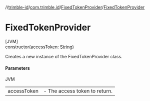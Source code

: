 //[trimble-id](../../../index.md)/[com.trimble.id](../index.md)/[FixedTokenProvider](index.md)/[FixedTokenProvider](-fixed-token-provider.md)

# FixedTokenProvider

[JVM]\
constructor(accessToken: [String](https://docs.oracle.com/javase/8/docs/api/java/lang/String.html))

Creates a new instance of the FixedTokenProvider class.

#### Parameters

JVM

| | |
|---|---|
| accessToken | - The access token to return. |
